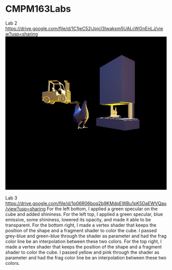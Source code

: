 # CMPM163Labs
Lab 2 https://drive.google.com/file/d/1C1jeC52jJpjcl3Iwaksm5UALcWGnEnLJ/view?usp=sharing
![](lab2/Hen%20Day%20Off.png)

Lab 3 https://drive.google.com/file/d/1p06R06boq2b9KMdpEWBu1pK5DaEWVQau/view?usp=sharing
For the left bottom, I applied a green specular on the cube and added shininess.
For the left top, I applied a green specular, blue emissive, some shininess, lowered its opacity, and made it able to be transparent.
For the bottom right, I made a vertex shader that keeps the position of the shape and a fragment shader to color the cube. I passed grey-blue and green-blue through the shader as parameter and had the frag color line be an interpolation between these two colors.
For the top right, I made a vertex shader that keeps the position of the shape and a fragment shader to color the cube. I passed yellow and pink through the shader as parameter and had the frag color line be an interpolation between these two colors.
